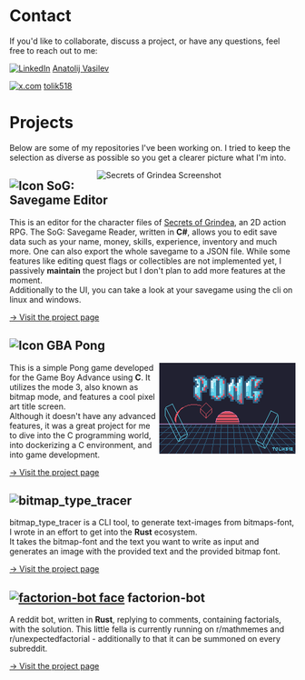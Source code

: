 

# Contact

If you'd like to collaborate, discuss a project, or have any questions, feel free to reach out to me:


[<img src="https://github.com/tolik518/tolik518/assets/3026792/9987a86b-2aaa-4f3e-b175-fa2db1b85772" alt="LinkedIn" width="16px" height="auto">](https://www.linkedin.com/in/anatolij-vasilev/) [Anatolij Vasilev](https://www.linkedin.com/in/anatolij-vasilev/)

[<img src="https://abs.twimg.com/favicons/twitter.3.ico" alt="x.com" width="16px" height="auto">](https://x.com/tolik518) [tolik518](https://x.com/tolik518)


# Projects

 Below are some of my repositories I've been working on. I tried to keep the selection as diverse as possible so you get a clearer picture what I'm into.




[<img src="https://github.com/tolik518/SoG-Savegame-Editor/blob/master/.github/screenshots/SoG_Savegame_Editor_main_0.7.0.PNG?raw=true" alt="Secrets of Grindea Screenshot" width="350px" height="auto" align="right">](https://github.com/tolik518/SoG-Savegame-Editor)
## ![Icon](https://returnnull.de/images/_64.png) SoG: Savegame Editor

This is an editor for the character files of [Secrets of Grindea](https://www.secretsofgrindea.com/), an 2D action RPG. The SoG: Savegame Reader, written in **C#**, allows you to edit save data such as your name, money, skills, experience, inventory and much more. One can also export the whole savegame to a JSON file. While some features like editing quest flags or collectibles are not implemented yet, I passively **maintain** the project but I don't plan to add more features at the moment.  
Additionally to the UI, you can take a look at your savegame using the cli on linux and windows.

[-> Visit the project page](https://github.com/tolik518/SoG-Savegame-Editor)




## ![Icon](https://returnnull.de/images/pong_github.png) GBA Pong

[<img src="https://raw.githubusercontent.com/tolik518/GBA_Pong/master/.github/readme/pong-2.png" alt="Pong for Game Boy Advance" width="auto" height="auto" align="right">](https://github.com/tolik518/GBA_Pong)

This is a simple Pong game developed for the Game Boy Advance using **C**. It utilizes the mode 3, also known as bitmap mode, and features a cool pixel art title screen.   
Although it doesn't have any advanced features, it was a great project for me to dive into the C programming world, into dockerizing a C environment, and into game development.

[-> Visit the project page](https://github.com/tolik518/GBA_Pong)




<!--
[<img src="https://github.com/tolik518/tolik518/assets/3026792/4bc74258-3a11-4aa5-896b-01db79f8ab45" alt="qazaq genius screenshot" width="300px" height="auto" align="right">](https://github.com/tolik518/tolik518/assets/3026792/51f183e9-632a-491c-8988-53cbb3b2adef)

## ![Icon](https://github.com/Qazaq-Genius/Qazaq-Genius-App/blob/editor/public/favicon-32x32.png) Qazaq Genius

The **Qazaq Genius** project is a small website, that originated from an [Instagram page](https://www.instagram.com/qazaq.genius/), developed using **Next.js** and Tailwind CSS for the frontend and **PHP 8.1** with Slim for the backend.
The project was a personal initiative to contribute to the Qazaq community. By developing this website, the aim was to create a convenient platform for people to access the lyrics of the songs and to learn the Qazaq language. The website provides a valuable resource for music enthusiasts and language learners through collaboration and a passion for promoting Qazaq's cultural heritage.

Overall, the Qazaq Genius project is my appreciation for Qazaq culture, striving to bridge cultural gaps and foster a deeper understanding of the beauty and diversity of Qazaq culture.

[-> Visit the project page](https://github.com/Qazaq-Genius)
-->


## ![bitmap_type_tracer](https://raw.githubusercontent.com/tolik518/bitmap_type_tracer/main/logo.png)

bitmap_type_tracer is a CLI tool, to generate text-images from bitmaps-font, I wrote in an effort to get into the **Rust** ecosystem.  
It takes the bitmap-font and the text you want to write as input and generates an image with the provided text and the provided bitmap font.

[-> Visit the project page](https://github.com/tolik518/bitmap_type_tracer)

## [<img src="https://raw.githubusercontent.com/tolik518/factorion-bot/master/.github/image_pixelart_transparent.png" alt="factorion-bot face" width="64px" height="64px">](https://github.com/tolik518/tolik518/assets/3026792/51f183e9-632a-491c-8988-53cbb3b2adef) factorion-bot

 A reddit bot, written in **Rust**, replying to comments, containing factorials, with the solution. This little fella is currently running on r/mathmemes and r/unexpectedfactorial - additionally to that it can be summoned on every subreddit. 

[-> Visit the project page](https://github.com/tolik518/factorion-bot)



